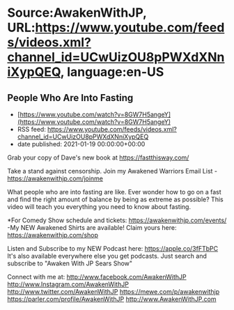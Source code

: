 # Source:AwakenWithJP, URL:https://www.youtube.com/feeds/videos.xml?channel_id=UCwUizOU8pPWXdXNniXypQEQ, language:en-US

## People Who Are Into Fasting
 - [https://www.youtube.com/watch?v=8GW7H5angeY](https://www.youtube.com/watch?v=8GW7H5angeY)
 - RSS feed: https://www.youtube.com/feeds/videos.xml?channel_id=UCwUizOU8pPWXdXNniXypQEQ
 - date published: 2021-01-19 00:00:00+00:00

Grab your copy of Dave's new book at https://fastthisway.com/

Take a stand against censorship. Join my Awakened Warriors Email List - https://awakenwithjp.com/joinme

What people who are into fasting are like. Ever wonder how to go on a fast and find the right amount of balance by being as extreme as possible? This video will teach you everything you need to know about fasting.

*For Comedy Show schedule and tickets: https://awakenwithjp.com/events/
-My NEW Awakened Shirts are available! Claim yours here: https://awakenwithjp.com/shop

Listen and Subscribe to my NEW Podcast here: 
https://apple.co/3fFTbPC
It's also available everywhere else you get podcasts. Just search and subscribe to "Awaken With JP Sears Show"

Connect with me at: 
http://www.facebook.com/AwakenWithJP
http://www.Instagram.com/AwakenWithJP
http://www.twitter.com/AwakenWithJP
https://mewe.com/p/awakenwithjp
https://parler.com/profile/AwakenWithJP
http://www.AwakenWithJP.com

